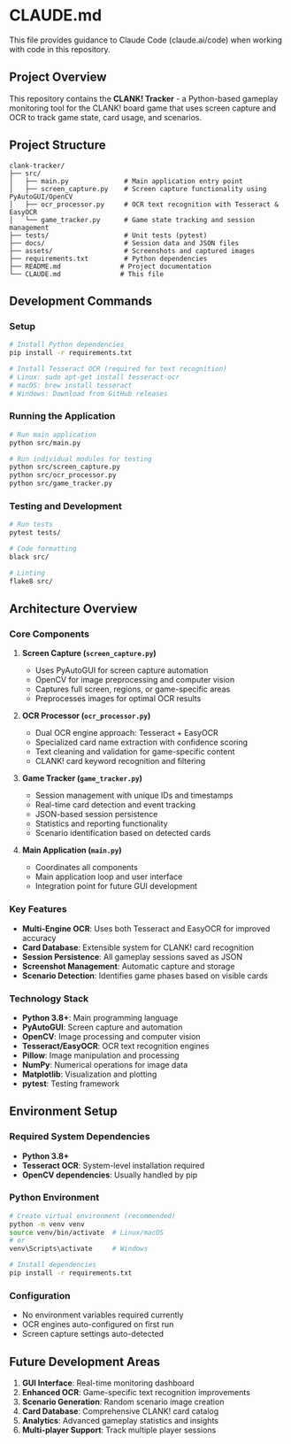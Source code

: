 # CLAUDE.md

This file provides guidance to Claude Code (claude.ai/code) when working with code in this repository.

## Project Overview

This repository contains the **CLANK! Tracker** - a Python-based gameplay monitoring tool for the CLANK! board game that uses screen capture and OCR to track game state, card usage, and scenarios.

## Project Structure

```
clank-tracker/
├── src/
│   ├── main.py              # Main application entry point
│   ├── screen_capture.py    # Screen capture functionality using PyAutoGUI/OpenCV
│   ├── ocr_processor.py     # OCR text recognition with Tesseract & EasyOCR
│   └── game_tracker.py      # Game state tracking and session management
├── tests/                   # Unit tests (pytest)
├── docs/                    # Session data and JSON files
├── assets/                  # Screenshots and captured images
├── requirements.txt         # Python dependencies
├── README.md               # Project documentation
└── CLAUDE.md               # This file
```

## Development Commands

### Setup
```bash
# Install Python dependencies
pip install -r requirements.txt

# Install Tesseract OCR (required for text recognition)
# Linux: sudo apt-get install tesseract-ocr
# macOS: brew install tesseract
# Windows: Download from GitHub releases
```

### Running the Application
```bash
# Run main application
python src/main.py

# Run individual modules for testing
python src/screen_capture.py
python src/ocr_processor.py
python src/game_tracker.py
```

### Testing and Development
```bash
# Run tests
pytest tests/

# Code formatting
black src/

# Linting
flake8 src/
```

## Architecture Overview

### Core Components

1. **Screen Capture (`screen_capture.py`)**
   - Uses PyAutoGUI for screen capture automation
   - OpenCV for image preprocessing and computer vision
   - Captures full screen, regions, or game-specific areas
   - Preprocesses images for optimal OCR results

2. **OCR Processor (`ocr_processor.py`)**
   - Dual OCR engine approach: Tesseract + EasyOCR
   - Specialized card name extraction with confidence scoring
   - Text cleaning and validation for game-specific content
   - CLANK! card keyword recognition and filtering

3. **Game Tracker (`game_tracker.py`)**
   - Session management with unique IDs and timestamps
   - Real-time card detection and event tracking
   - JSON-based session persistence
   - Statistics and reporting functionality
   - Scenario identification based on detected cards

4. **Main Application (`main.py`)**
   - Coordinates all components
   - Main application loop and user interface
   - Integration point for future GUI development

### Key Features

- **Multi-Engine OCR**: Uses both Tesseract and EasyOCR for improved accuracy
- **Card Database**: Extensible system for CLANK! card recognition
- **Session Persistence**: All gameplay sessions saved as JSON
- **Screenshot Management**: Automatic capture and storage
- **Scenario Detection**: Identifies game phases based on visible cards

### Technology Stack

- **Python 3.8+**: Main programming language
- **PyAutoGUI**: Screen capture and automation
- **OpenCV**: Image processing and computer vision
- **Tesseract/EasyOCR**: OCR text recognition engines
- **Pillow**: Image manipulation and processing
- **NumPy**: Numerical operations for image data
- **Matplotlib**: Visualization and plotting
- **pytest**: Testing framework

## Environment Setup

### Required System Dependencies
- **Python 3.8+**
- **Tesseract OCR**: System-level installation required
- **OpenCV dependencies**: Usually handled by pip

### Python Environment
```bash
# Create virtual environment (recommended)
python -m venv venv
source venv/bin/activate  # Linux/macOS
# or
venv\Scripts\activate     # Windows

# Install dependencies
pip install -r requirements.txt
```

### Configuration
- No environment variables required currently
- OCR engines auto-configured on first run
- Screen capture settings auto-detected

## Future Development Areas

1. **GUI Interface**: Real-time monitoring dashboard
2. **Enhanced OCR**: Game-specific text recognition improvements
3. **Scenario Generation**: Random scenario image creation
4. **Card Database**: Comprehensive CLANK! card catalog
5. **Analytics**: Advanced gameplay statistics and insights
6. **Multi-player Support**: Track multiple player sessions